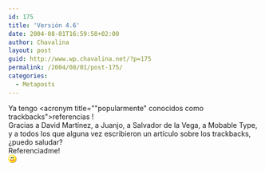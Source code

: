 ```yaml
---
id: 175
title: 'Versión 4.6'
date: 2004-08-01T16:59:58+02:00
author: Chavalina
layout: post
guid: http://www.wp.chavalina.net/?p=175
permalink: /2004/08/01/post-175/
categories:
  - Metaposts
---
```

Ya tengo <acronym title=""popularmente" conocidos como trackbacks">referencias</acronym> !  
Gracias a David Mart&iacute;nez, a Juanjo, a Salvador de la Vega, a Mobable Type, y a todos los que alguna vez escribieron un art&iacute;culo sobre los trackbacks, &iquest;puedo saludar?  
Referenciadme!  
![emo](/imagenes/emoticonos/sonrisa.gif)